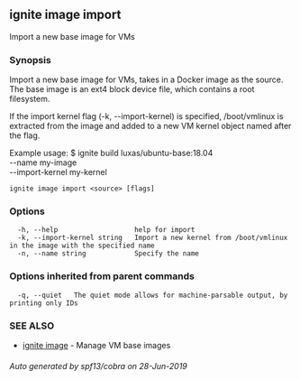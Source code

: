 ## ignite image import

Import a new base image for VMs

### Synopsis


Import a new base image for VMs, takes in a Docker image as the source.
The base image is an ext4 block device file, which contains a root filesystem.

If the import kernel flag (-k, --import-kernel) is specified,
/boot/vmlinux is extracted from the image and added to a new
VM kernel object named after the flag.

Example usage:
    $ ignite build luxas/ubuntu-base:18.04 \
		--name my-image \
		--import-kernel my-kernel


```
ignite image import <source> [flags]
```

### Options

```
  -h, --help                   help for import
  -k, --import-kernel string   Import a new kernel from /boot/vmlinux in the image with the specified name
  -n, --name string            Specify the name
```

### Options inherited from parent commands

```
  -q, --quiet   The quiet mode allows for machine-parsable output, by printing only IDs
```

### SEE ALSO

* [ignite image](ignite_image.md)	 - Manage VM base images

###### Auto generated by spf13/cobra on 28-Jun-2019
